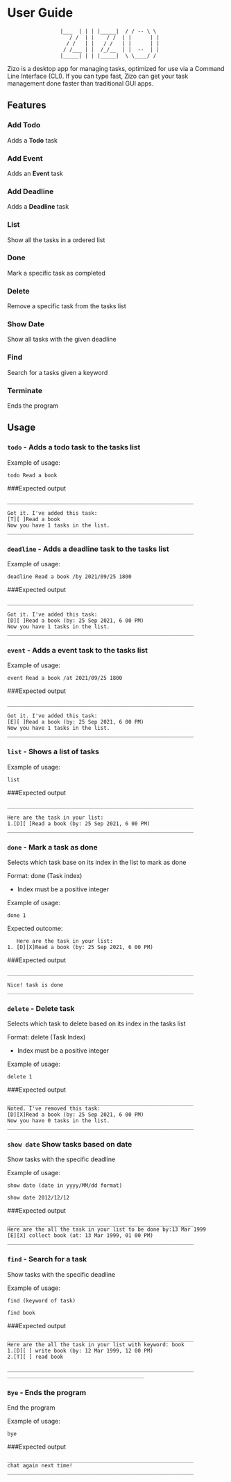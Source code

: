 # User Guide


                     |___  | | | |_____|  / / -- \ \
                        / /  | |    / /  | |      | | 
                       / /   | |   / /   | |      | |
                      / /___ | |  /_/__  | |  --  | | 
                     |_____| | | |_____|  \ \____/ /

Zizo is a desktop app for managing tasks, optimized for use via a Command Line Interface (CLI).
If you can type fast, Zizo can get your task management done faster than traditional GUI apps.
## Features

### Add Todo

Adds a **Todo** task

### Add Event

Adds an **Event** task

### Add Deadline

Adds a **Deadline** task

### List

Show all the tasks in a ordered list
### Done

Mark a specific task as completed
### Delete

Remove a specific task from the tasks list
### Show Date

Show all tasks with the given deadline
### Find

Search for a tasks given a keyword
### Terminate

Ends the program

## Usage

### `todo` - Adds a todo task to the tasks list

Example of usage: 

`todo Read a book`


###Expected output
```
____________________________________________________________

Got it. I've added this task:
[T][ ]Read a book
Now you have 1 tasks in the list.
____________________________________________________________
```
### `deadline` - Adds a deadline task to the tasks list


Example of usage:

`deadline Read a book /by 2021/09/25 1800`


###Expected output
```
____________________________________________________________

Got it. I've added this task:
[D][ ]Read a book (by: 25 Sep 2021, 6 00 PM)
Now you have 1 tasks in the list.
____________________________________________________________
```
### `event` - Adds a event task to the tasks list


Example of usage:

`event Read a book /at 2021/09/25 1800`

###Expected output
```
____________________________________________________________

Got it. I've added this task:
[E][ ]Read a book (by: 25 Sep 2021, 6 00 PM)
Now you have 1 tasks in the list.
____________________________________________________________
```
### `list` - Shows a list of tasks


Example of usage:

`list`


###Expected output
```
____________________________________________________________

Here are the task in your list:
1.[D][ ]Read a book (by: 25 Sep 2021, 6 00 PM)
____________________________________________________________
```
### `done` - Mark a task as done

Selects which task base on its index in the list to mark as done

Format: done (Task index)
* Index must be a positive integer

Example of usage:

`done 1`

Expected outcome:
```
   Here are the task in your list:
1. [D][X]Read a book (by: 25 Sep 2021, 6 00 PM)
```

###Expected output
```
____________________________________________________________

Nice! task is done 
____________________________________________________________
```

### `delete` - Delete task

Selects which task to delete based on its index in the tasks list

Format: delete (Task Index)
* Index must be a positive integer


Example of usage:

`delete 1`


###Expected output
```
____________________________________________________________
Noted. I've removed this task:
[D][X]Read a book (by: 25 Sep 2021, 6 00 PM)
Now you have 0 tasks in the list.
____________________________________________________________
```

### `show date` Show tasks based on date

Show tasks with the specific deadline

Example of usage:

`show date (date in yyyy/MM/dd format)`

`show date 2012/12/12`


###Expected output
```
____________________________________________________________
Here are the all the task in your list to be done by:13 Mar 1999
[E][X] collect book (at: 13 Mar 1999, 01 00 PM)
____________________________________________________________
```

### `find` - Search for a task

Show tasks with the specific deadline

Example of usage:

`find (keyword of task)`

`find book`

###Expected output
```
____________________________________________________________
Here are the all the task in your list with keyword: book
1.[D][ ] write book (by: 12 Mar 1999, 12 00 PM)
2.[T][ ] read book

____________________________________________________________
____________________________________________
```
### `Bye` - Ends the program

End the program

Example of usage:

`bye`

###Expected output
```
____________________________________________________________
chat again next time!
____________________________________________________________
```
